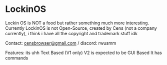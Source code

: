 # LockinOS
Lockin OS is NOT a food but rather something much more interesting.
Currently LockinOS is not Open-Source, created by Cens (not a company currently), i think i have all the copyright and trademark stuff idk

Contact: censbrowser@gmail.com / discord: rwusmm

Features:
its uhh Text Based (V1 only)
V2 is expected to be GUI Based
It has commands
